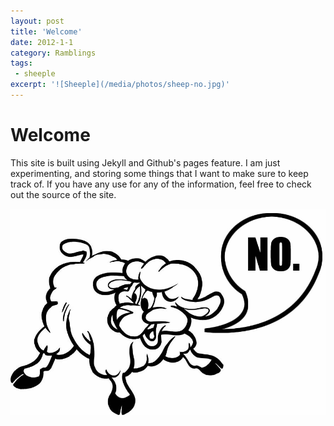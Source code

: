 ```yaml
---
layout: post
title: 'Welcome'
date: 2012-1-1
category: Ramblings
tags:
 - sheeple
excerpt: '![Sheeple](/media/photos/sheep-no.jpg)'
---
```


# Welcome

This site is built using Jekyll and Github's pages feature. I am just experimenting, and storing some things that I want to make sure to keep track of. If you have any use for any of the information, feel free to check out the source of the site.

![Sheeple](/media/photos/sheep-no.jpg)